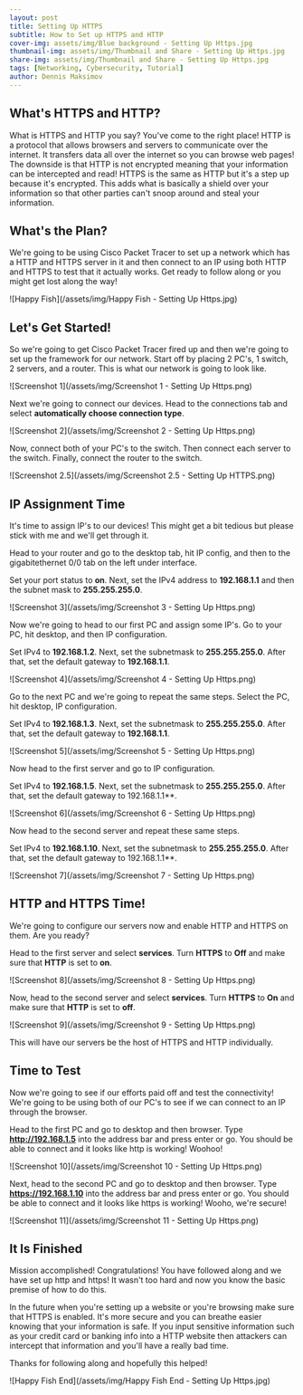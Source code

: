 ```yaml
---
layout: post
title: Setting Up HTTPS
subtitle: How to Set up HTTPS and HTTP
cover-img: assets/img/Blue background - Setting Up Https.jpg
thumbnail-img: assets/img/Thumbnail and Share - Setting Up Https.jpg
share-img: assets/img/Thumbnail and Share - Setting Up Https.jpg
tags: [Networking, Cybersecurity, Tutorial]
author: Dennis Maksimov
---
```


## What's HTTPS and HTTP?

What is HTTPS and HTTP you say? You've come to the right place! HTTP is a protocol that allows browsers and servers to communicate over the internet. It transfers data all over the internet so you can browse web pages! The downside is that HTTP is not encrypted meaning that your information can be intercepted and read! HTTPS is the same as HTTP but it's a step up because it's encrypted. This adds what is basically a shield over your information so that other parties can't snoop around and steal your information.

## What's the Plan?

We're going to be using Cisco Packet Tracer to set up a network which has a HTTP and HTTPS server in it and then connect to an IP using both HTTP and HTTPS to test that it actually works. Get ready to follow along or you might get lost along the way!

![Happy Fish](/assets/img/Happy Fish - Setting Up Https.jpg)

## Let's Get Started!

So we're going to get Cisco Packet Tracer fired up and then we're going to set up the framework for our network. Start off by placing 2 PC's, 1 switch, 2 servers, and a router. This is what our network is going to look like.

![Screenshot 1](/assets/img/Screenshot 1 - Setting Up Https.png)

Next we're going to connect our devices. Head to the connections tab and select **automatically choose connection type**. 

![Screenshot 2](/assets/img/Screenshot 2 - Setting Up Https.png)

Now, connect both of your PC's to the switch. Then connect each server to the switch. Finally, connect the router to the switch.

![Screenshot 2.5](/assets/img/Screenshot 2.5 - Setting Up HTTPS.png)

## IP Assignment Time

It's time to assign IP's to our devices! This might get a bit tedious but please stick with me and we'll get through it.

Head to your router and go to the desktop tab, hit IP config, and then to the gigabitethernet 0/0 tab on the left under interface. 

Set your port status to **on**. Next, set the IPv4 address to **192.168.1.1** and then the subnet mask to **255.255.255.0**.

![Screenshot 3](/assets/img/Screenshot 3 - Setting Up Https.png)

Now we're going to head to our first PC and assign some IP's. Go to your PC, hit desktop, and then IP configuration. 

Set IPv4 to **192.168.1.2**. Next, set the subnetmask to **255.255.255.0**. After that, set the default gateway to **192.168.1.1**.

![Screenshot 4](/assets/img/Screenshot 4 - Setting Up Https.png)

Go to the next PC and we're going to repeat the same steps. Select the PC, hit desktop, IP configuration. 

Set IPv4 to **192.168.1.3**. Next, set the subnetmask to **255.255.255.0**. After that, set the default gateway to **192.168.1.1**.

![Screenshot 5](/assets/img/Screenshot 5 - Setting Up Https.png)

Now head to the first server and go to IP configuration.

Set IPv4 to **192.168.1.5**. Next, set the subnetmask to **255.255.255.0**. After that, set the default gateway to 192.168.1.1**.

![Screenshot 6](/assets/img/Screenshot 6 - Setting Up Https.png)

Now head to the second server and repeat these same steps.

Set IPv4 to **192.168.1.10**. Next, set the subnetmask to **255.255.255.0**. After that, set the default gateway to 192.168.1.1**.

![Screenshot 7](/assets/img/Screenshot 7 - Setting Up Https.png)

## HTTP and HTTPS Time!

We're going to configure our servers now and enable HTTP and HTTPS on them. Are you ready?

Head to the first server and select **services**. Turn **HTTPS** to **Off** and make sure that **HTTP** is set to **on**.

![Screenshot 8](/assets/img/Screenshot 8 - Setting Up Https.png)

Now, head to the second server and select **services**. Turn **HTTPS** to **On** and make sure that **HTTP** is set to **off**.

![Screenshot 9](/assets/img/Screenshot 9 - Setting Up Https.png)

This will have our servers be the host of HTTPS and HTTP individually.

## Time to Test

Now we're going to see if our efforts paid off and test the connectivity! We're going to be using both of our PC's to see if we can connect to an IP through the browser.

Head to the first PC and go to desktop and then browser. Type **http://192.168.1.5** into the address bar and press enter or go. You should be able to connect and it looks like http is working! Woohoo!

![Screenshot 10](/assets/img/Screenshot 10 - Setting Up Https.png)

Next, head to the second PC and go to desktop and then browser. Type **https://192.168.1.10** into the address bar and press enter or go. You should be able to connect and it looks like https is working! Wooho, we're secure!

![Screenshot 11](/assets/img/Screenshot 11 - Setting Up Https.png)


## It Is Finished

Mission accomplished! Congratulations! You have followed along and we have set up http and https! It wasn't too hard and now you know the basic premise of how to do this. 

In the future when you're setting up a website or you're browsing make sure that HTTPS is enabled. It's more secure and you can breathe easier knowing that your information is safe. If you input sensitive information such as your credit card or banking info into a HTTP website then attackers can intercept that information and you'll have a really bad time.

Thanks for following along and hopefully this helped! 

![Happy Fish End](/assets/img/Happy Fish End - Setting Up Https.jpg)
